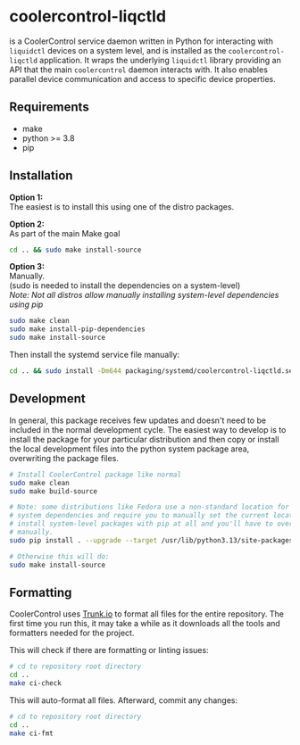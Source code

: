 # coolercontrol-liqctld

is a CoolerControl service daemon written in Python for interacting with `liquidctl` devices on a
system level, and is installed as the `coolercontrol-liqctld` application. It wraps the underlying
`liquidctl` library providing an API that the main `coolercontrol` daemon interacts with. It also
enables parallel device communication and access to specific device properties.

## Requirements

- make
- python >= 3.8
- pip

## Installation

**Option 1:**  
The easiest is to install this using one of the distro packages.

**Option 2:**  
As part of the main Make goal

```bash
cd .. && sudo make install-source
```

**Option 3:**  
Manually.  
(sudo is needed to install the dependencies on a system-level)  
_Note: Not all distros allow manually installing system-level dependencies using pip_

```bash
sudo make clean
sudo make install-pip-dependencies
sudo make install-source
```

Then install the systemd service file manually:

```bash
cd .. && sudo install -Dm644 packaging/systemd/coolercontrol-liqctld.service -t $(DESTDIR)/etc/systemd/system/
```

## Development

In general, this package receives few updates and doesn't need to be included in the normal
development cycle. The easiest way to develop is to install the package for your particular
distribution and then copy or install the local development files into the python system package
area, overwriting the package files.

```bash
# Install CoolerControl package like normal
sudo make clean
sudo make build-source
```

```bash
# Note: some distributions like Fedora use a non-standard location for package-installed Python
# system dependencies and require you to manually set the current location. Arch will not let you
# install system-level packages with pip at all and you'll have to overwrite the installed files
# manually.
sudo pip install . --upgrade --target /usr/lib/python3.13/site-packages/

# Otherwise this will do:
sudo make install-source
```

## Formatting

CoolerControl uses [Trunk.io](https://github.com/trunk-io) to format all files for the entire
repository. The first time you run this, it may take a while as it downloads all the tools and
formatters needed for the project.

This will check if there are formatting or linting issues:

```bash
# cd to repository root directory
cd ..
make ci-check
```

This will auto-format all files. Afterward, commit any changes:

```bash
# cd to repository root directory
cd ..
make ci-fmt
```
